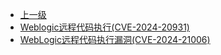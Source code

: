 * [上一级](docs/wy876_poc/)
* [Weblogic远程代码执行(CVE-2024-20931)](docs/wy876_poc/Weblogic/Weblogic%E8%BF%9C%E7%A8%8B%E4%BB%A3%E7%A0%81%E6%89%A7%E8%A1%8C%28CVE-2024-20931%29.md)
* [WebLogic远程代码执行漏洞(CVE-2024-21006)](docs/wy876_poc/Weblogic/WebLogic%E8%BF%9C%E7%A8%8B%E4%BB%A3%E7%A0%81%E6%89%A7%E8%A1%8C%E6%BC%8F%E6%B4%9E%28CVE-2024-21006%29.md)
